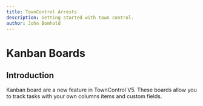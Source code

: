 ```yaml
---
title: TownControl Arrests
description: Getting started with town control.
author: John Bomhold
---
```

# Kanban Boards

## Introduction 
Kanban board are a new feature in TownControl V5. These boards allow you to track tasks with your own columns items and custom fields. 